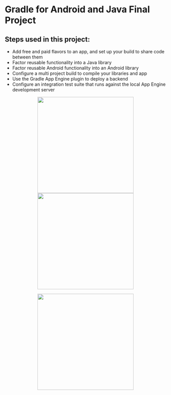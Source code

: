 # Gradle for Android and Java Final Project

## Steps used in this project:

* Add free and paid flavors to an app, and set up your build to share code between them
* Factor reusable functionality into a Java library
* Factor reusable Android functionality into an Android library
* Configure a multi project build to compile your libraries and app
* Use the Gradle App Engine plugin to deploy a backend
* Configure an integration test suite that runs against the local App Engine development server

<p align="center">
  <img src="https://github.com/StevenBerdak/GradleFinalProject/blob/master/github_resources/final_gradle_project_joke.gif" width="300px" />
  <img src="https://github.com/StevenBerdak/GradleFinalProject/blob/master/github_resources/gradle_final_project_loading.gif" width="300px" />
</p>
<p align="center">
  <img src="https://github.com/StevenBerdak/GradleFinalProject/blob/master/github_resources/gradle_final_project_error.gif" width="300px" />
</p>
